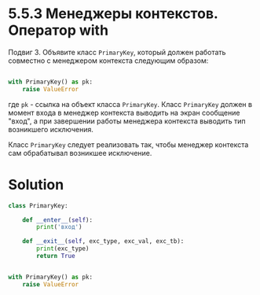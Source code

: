 # 5.5.3 Менеджеры контекстов. Оператор with

Подвиг 3. Объявите класс `PrimaryKey`, который должен работать совместно с менеджером контекста следующим образом:

```python

with PrimaryKey() as pk:
    raise ValueError

```

где `pk` - ссылка на объект класса `PrimaryKey`. Класс `PrimaryKey` должен в момент входа в менеджер контекста выводить
на экран сообщение "вход", а при завершении работы менеджера контекста выводить тип возникшего исключения.

Класс `PrimaryKey` следует реализовать так, чтобы менеджер контекста сам обрабатывал возникшее исключение.

# Solution

```python
class PrimaryKey:

    def __enter__(self):
        print('вход')

    def __exit__(self, exc_type, exc_val, exc_tb):
        print(exc_type)
        return True


with PrimaryKey() as pk:
    raise ValueError
```